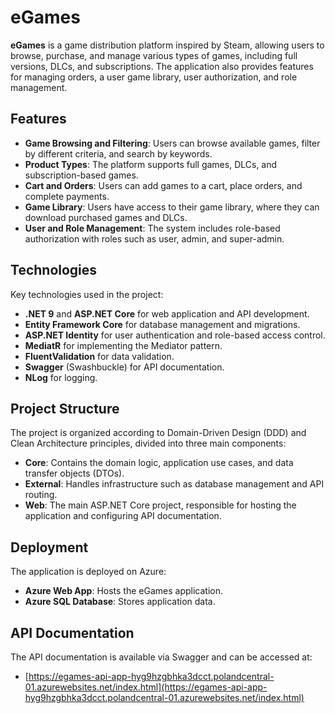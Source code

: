 # eGames

**eGames** is a game distribution platform inspired by Steam, allowing users to browse, purchase, and manage various types of games, including full versions, DLCs, and subscriptions. The application also provides features for managing orders, a user game library, user authorization, and role management.

## Features

- **Game Browsing and Filtering**: Users can browse available games, filter by different criteria, and search by keywords.
- **Product Types**: The platform supports full games, DLCs, and subscription-based games.
- **Cart and Orders**: Users can add games to a cart, place orders, and complete payments.
- **Game Library**: Users have access to their game library, where they can download purchased games and DLCs.
- **User and Role Management**: The system includes role-based authorization with roles such as user, admin, and super-admin.

## Technologies

Key technologies used in the project:

- **.NET 9** and **ASP.NET Core** for web application and API development.
- **Entity Framework Core** for database management and migrations.
- **ASP.NET Identity** for user authentication and role-based access control.
- **MediatR** for implementing the Mediator pattern.
- **FluentValidation** for data validation.
- **Swagger** (Swashbuckle) for API documentation.
- **NLog** for logging.

## Project Structure

The project is organized according to Domain-Driven Design (DDD) and Clean Architecture principles, divided into three main components:

- **Core**: Contains the domain logic, application use cases, and data transfer objects (DTOs).
- **External**: Handles infrastructure such as database management and API routing.
- **Web**: The main ASP.NET Core project, responsible for hosting the application and configuring API documentation.

## Deployment

The application is deployed on Azure:

- **Azure Web App**: Hosts the eGames application.
- **Azure SQL Database**: Stores application data.

## API Documentation

The API documentation is available via Swagger and can be accessed at:
- [https://egames-api-app-hyg9hzgbhka3dcct.polandcentral-01.azurewebsites.net/index.html](https://egames-api-app-hyg9hzgbhka3dcct.polandcentral-01.azurewebsites.net/index.html)
